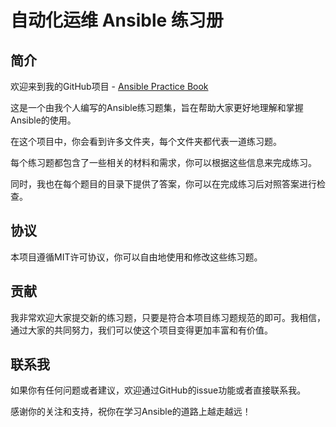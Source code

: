 # 自动化运维 Ansible 练习册

## 简介

欢迎来到我的GitHub项目 - [Ansible Practice Book](https://github.com/ZhaoKunqi/ansible-practice-book/)

这是一个由我个人编写的Ansible练习题集，旨在帮助大家更好地理解和掌握Ansible的使用。

在这个项目中，你会看到许多文件夹，每个文件夹都代表一道练习题。

每个练习题都包含了一些相关的材料和需求，你可以根据这些信息来完成练习。

同时，我也在每个题目的目录下提供了答案，你可以在完成练习后对照答案进行检查。

## 协议

本项目遵循MIT许可协议，你可以自由地使用和修改这些练习题。

## 贡献

我非常欢迎大家提交新的练习题，只要是符合本项目练习题规范的即可。我相信，通过大家的共同努力，我们可以使这个项目变得更加丰富和有价值。

## 联系我

如果你有任何问题或者建议，欢迎通过GitHub的issue功能或者直接联系我。

感谢你的关注和支持，祝你在学习Ansible的道路上越走越远！
